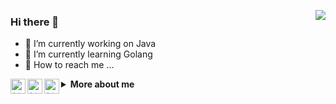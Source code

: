 <!-- <div>
    <img src="https://emojis.slackmojis.com/emojis/images/1563480763/5999/meow_party.gif" width="60" height="60"/> 
    <img src="https://emojis.slackmojis.com/emojis/images/1563480763/5999/meow_party.gif" width="60" height="60" align="right"/> 
</div> -->
<!--
### Hi there 👋  How to reach me: ... [Github](https://github.com/java-aodeng) [QQ群](http://qm.qq.com/cgi-bin/qm/qr?k=YDcZoqa_Tsu2H-y-35vfFkBYYNoioYvI&group_code=756796932) [微博](https://weibo.com/aodeng520)

<!--
**java-aodeng/java-aodeng** is a ✨ _special_ ✨ repository because its `README.md` (this file) appears on your GitHub profile.

Here are some ideas to get you started:

- 🔭 I’m currently working on ...
- 🌱 I’m currently learning ...
- 👯 I’m looking to collaborate on ...
- 🤔 I’m looking for help with ...
- 💬 Ask me about ...
- 📫 How to reach me: ...
- 😄 Pronouns: ...
- ⚡ Fun fact: ...
- 🔭 I’m currently working on JAVA
- 🌱 I’m currently learning GOLANG

[![Saving's github stats](https://github-readme-stats.vercel.app/api?username=java-aodeng&show_icons=true&bg_color=24292e&title_color=ffffff&text_color=ffffff)](https://github.com/java-aodeng)
-->


<!--<img align="right" src="https://github-readme-stats.vercel.app/api?username=java-aodeng&count_private=true&show_icons=true&hide_title=true" />-->

<a href="https://github.com/java-aodeng"><img align="right" src="https://github-readme-stats.vercel.app/api?username=java-aodeng&show_icons=true" /></a>

### Hi there 👋 

- 🔭 I’m currently working on Java
- 🌱 I’m currently learning Golang
- 💬 How to reach me ...

<p>
    <a href="https://github.com/java-aodeng">
        <img alt="低调小熊猫's Github" align="left" width="24px" src="https://cdn.jsdelivr.net/npm/simple-icons@v3/icons/github.svg"/>
    </a>
    <a href="https://weibo.com/aodeng520">
        <img alt="低调小熊猫's Gmail" align="left" width="24px" src="https://cdn.jsdelivr.net/npm/simple-icons@latest/icons/sinaweibo.svg"/>
    </a>  
    <a href="https://t.me/joinchat/LSsyBxVKLGEkF5MtIhg6TQ">
        <img alt="低调小熊猫's Telegram" align="left" width="24px" src="https://cdn.jsdelivr.net/npm/simple-icons@v3/icons/telegram.svg"/>
    </a>
</p>

<details>
    <summary>
        <b>More about me</b>
    </summary>
<br>

接着奏乐，接着舞    

<p>    
    <img src="https://syimg.3dmgame.com/uploadimg/upload/image/20200714/20200714202945_91290.gif" width="200" height="200"/> 
</p>    
    
<p align="center">
    <img align="center" src="https://emojis.slackmojis.com/emojis/images/1563480763/5999/meow_party.gif" width="60" height="60"/> 
    <img align="center" src="https://emojis.slackmojis.com/emojis/images/1563480763/5999/meow_party.gif" width="60" height="60"/> 
    <img align="center" src="https://emojis.slackmojis.com/emojis/images/1563480763/5999/meow_party.gif" width="60" height="60"/> 
    <img align="center" src="https://emojis.slackmojis.com/emojis/images/1563480763/5999/meow_party.gif" width="60" height="60"/> 
    <img align="center" src="https://emojis.slackmojis.com/emojis/images/1563480763/5999/meow_party.gif" width="60" height="60"/> 
    <img align="center" src="https://emojis.slackmojis.com/emojis/images/1563480763/5999/meow_party.gif" width="60" height="60"/> 
    <img align="center" src="https://emojis.slackmojis.com/emojis/images/1563480763/5999/meow_party.gif" width="60" height="60"/>
    <img align="center" src="https://emojis.slackmojis.com/emojis/images/1563480763/5999/meow_party.gif" width="60" height="60"/>    
    <img align="center" src="https://emojis.slackmojis.com/emojis/images/1563480763/5999/meow_party.gif" width="60" height="60"/>    
    <br>
    <img align="center" src="https://emojis.slackmojis.com/emojis/images/1563480763/5999/meow_party.gif" width="60" height="60"/>       
    <img align="center" src="https://emojis.slackmojis.com/emojis/images/1563480763/5999/meow_party.gif" width="60" height="60"/>    
    <img align="center" src="https://emojis.slackmojis.com/emojis/images/1563480763/5999/meow_party.gif" width="60" height="60"/>         
    <br>
    <img align="center" src="https://emojis.slackmojis.com/emojis/images/1563480763/5999/meow_party.gif" width="80" height="80"/>       
    </p>
    
<!--     
- 📫[Github](https://github.com/java-aodeng) [QQ群](http://qm.qq.com/cgi-bin/qm/qr?k=YDcZoqa_Tsu2H-y-35vfFkBYYNoioYvI&group_code=756796932) [微博](https://weibo.com/aodeng520)✨![](https://komarev.com/ghpvc/?username=java-aodeng&color=blue)<img src="https://media.giphy.com/media/WUlplcMpOCEmTGBtBW/giphy.gif" width="30">
 -->
